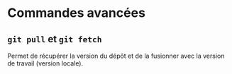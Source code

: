# Commandes avancées 

## `git pull` et `git fetch`

Permet de récupérer la version du dépôt et de la fusionner avec la version de travail (version locale).
